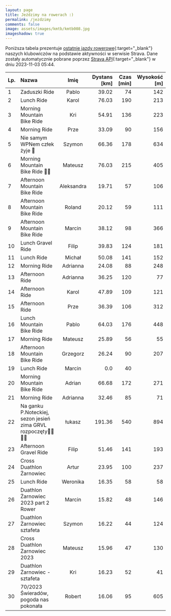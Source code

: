 ```yaml
---
layout: page
title: Jeździmy na rowerach :)
permalink: /jezdzimy
comments: false
image: assets/images/kmtb/kmtb008.jpg
imageshadow: true
---
```


Poniższa tabela prezentuje [ostatnie jazdy rowerowe](https://www.strava.com/clubs/336381){:target="_blank"} naszych klubowiczów na podstawie aktywności w serwisie Strava. Dane zostały automatycznie pobrane poprzez [Strava API](https://developers.strava.com/docs/reference/#api-Clubs-getClubActivitiesById){:target="_blank"} w dniu 2023-11-03 05:44.

Lp. | Nazwa | Imię | Dystans [km] | Czas [min] | Wysokość [m]
:--- | :--- | :---: | ---: | ---: | ---:
1|Zaduszki Ride|Pablo|39.02|74|142
2|Lunch Ride|Karol|76.03|190|213
3|Morning Mountain Bike Ride|Kri|54.91|136|223
4|Morning Ride|Prze|33.09|90|156
5|Nie samym WPNem człek żyje 🤣|Szymon|66.36|178|634
6|Morning Mountain Bike Ride 🍂🍁|Mateusz|76.03|215|405
7|Afternoon Mountain Bike Ride|Aleksandra|19.71|57|106
8|Afternoon Mountain Bike Ride|Roland|20.12|59|111
9|Afternoon Mountain Bike Ride|Marcin|38.12|98|366
10|Lunch Gravel Ride|Filip|39.83|124|181
11|Lunch Ride|Michał|50.08|141|152
12|Morning Ride|Adrianna|24.08|88|248
13|Afternoon Ride|Adrianna|36.25|120|77
14|Afternoon Ride|Karol|47.89|109|121
15|Afternoon Ride|Prze|36.39|106|312
16|Lunch Mountain Bike Ride|Pablo|64.03|176|448
17|Morning Ride|Mateusz|25.89|56|55
18|Afternoon Mountain Bike Ride|Grzegorz|26.24|90|207
19|Lunch Ride|Marcin|0.0|40|
20|Morning Mountain Bike Ride|Adrian|66.68|172|271
21|Morning Ride|Adrianna|32.46|85|71
22|Na ganku P.Noteckiej, sezon jesień zima GRVL rozpoczęty🏁🤠🚴‍♂️|łukasz|191.36|540|894
23|Afternoon Gravel Ride|Filip|51.46|141|193
24|Cross Duathlon Żarnowiec|Artur|23.95|100|237
25|Lunch Ride|Weronika|16.35|58|58
26|Duathlon Żarnowiec 2023 part 2 Rower|Marcin|15.82|48|146
27|Duathlon Żarnowiec sztafeta|Szymon|16.22|44|124
28|Cross Duathlon Żarnowiec 2023|Mateusz|15.96|47|130
29|Duathlon Żarnowiec -sztafeta|Kri|16.23|52|41
30|70/2023 Świeradów, pogoda nas pokonała|Robert|16.06|95|605
